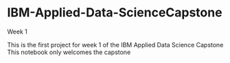 # IBM-Applied-Data-ScienceCapstone
Week 1

This is the first project for week 1 of the IBM Applied Data Science Capstone
This notebook only welcomes the capstone

